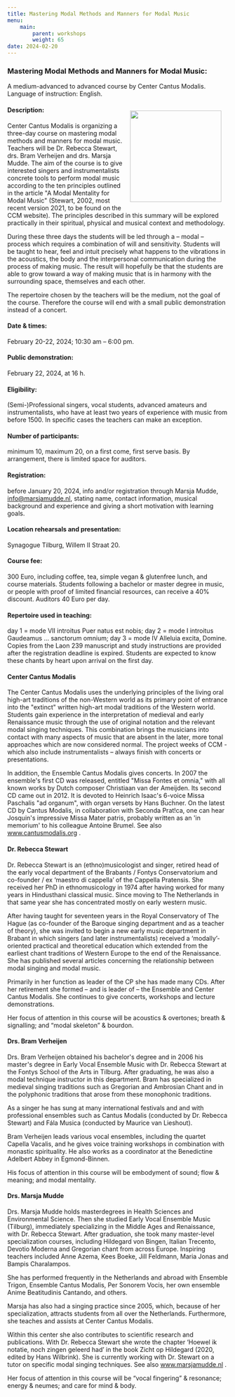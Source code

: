 ```yaml
---
title: Mastering Modal Methods and Manners for Modal Music
menu:
    main:
        parent: workshops
        weight: 65
date: 2024-02-20
---
```

### Mastering Modal Methods and Manners for Modal Music: 
A medium-advanced to advanced course by Center Cantus Modalis. Language of instruction: English.

<img src="../images/Logo CCM.jpg" style="width: 13rem; float: right; margin:1rem">

#### Description:
Center Cantus Modalis is organizing a three-day course on mastering modal methods and manners for modal music. Teachers will be Dr. Rebecca Stewart, drs. Bram Verheijen and drs. Marsja Mudde. The aim of the course is to give interested singers and instrumentalists concrete tools to perform modal music according to the ten principles outlined in the article "A Modal Mentality for Modal Music" (Stewart, 2002, most recent version 2021, to be found on the CCM website). The principles described in this summary will be explored practically in their spiritual, physical and musical context and methodology. 

During these three days the students will be led through a – modal – process which requires a combination of will and sensitivity. Students will be taught to hear, feel and intuit precisely what happens to the vibrations in the acoustics, the body and the interpersonal communication during the process of making music. The result will hopefully be that the students are able to grow toward a way of making music that is in harmony with the surrounding space, themselves and each other.

The repertoire chosen by the teachers will be the medium, not the goal of the course. Therefore the course will end with a small public demonstration instead of a concert.

#### Date & times: 
February 20-22, 2024; 10:30 am – 6:00 pm.
#### Public demonstration: 
February 22, 2024, at 16 h.
#### Eligibility: 
(Semi-)Professional singers, vocal students, advanced amateurs and instrumentalists, who have at least two years of experience with music from before 1500. In specific cases the teachers can make an exception.
#### Number of participants: 
minimum 10, maximum 20, on a first come, first serve basis. By arrangement, there is limited space for auditors.
#### Registration: 
before January 20, 2024, info and/or registration through Marsja Mudde, info@marsjamudde.nl, stating name, contact information, musical background and experience and giving a short motivation with learning goals.
#### Location rehearsals and presentation: 
Synagogue Tilburg, Willem II Straat 20.
#### Course fee: 
300 Euro, including coffee, tea, simple vegan & glutenfree lunch, and course materials. Students following a bachelor or master degree in music, or people with proof of limited financial resources, can receive a 40% discount. Auditors 40 Euro per day. 
#### Repertoire used in teaching: 
day 1 = mode VII introitus Puer natus est nobis; day 2 = mode I introitus Gaudeamus … sanctorum omnium; day 3 = mode IV Alleluia excita, Domine. Copies from the Laon 239 manuscript and study instructions are provided after the registration deadline is expired. Students are expected to know these chants by heart upon arrival on the first day.
#### Center Cantus Modalis
The Center Cantus Modalis uses the underlying principles of the living oral high-art traditions of the non-Western world as its primary point of entrance into the "extinct" written high-art modal traditions of the Western world. Students gain experience in the interpretation of medieval and early Renaissance music through the use of original notation and the relevant modal singing techniques. This combination brings the musicians into contact with many aspects of  music that are absent in the later, more tonal approaches which are now considered normal. The project weeks of CCM - which also include instrumentalists – always finish with concerts or presentations. 

In addition, the Ensemble Cantus Modalis gives concerts. In 2007 the ensemble's first CD was released, entitled "Missa Fontes et omnia," with all known works by Dutch composer Christiaan van der Ameijden. Its second CD came out in 2012. It is devoted to Heinrich Isaac's 6-voice Missa Paschalis "ad organum", with organ versets by Hans Buchner. On the latest CD by Cantus Modalis, in collaboration with Seconda Prat!ca, one can hear Josquin's impressive Missa Mater patris, probably written as an 'in memorium' to his colleague Antoine Brumel. See also www.cantusmodalis.org .
#### Dr. Rebecca Stewart
Dr. Rebecca Stewart is an (ethno)musicologist and singer, retired head of the early vocal department of the Brabants / Fontys Conservatorium and co-founder / ex ‘maestro di cappella’ of the Cappella Pratensis. She received her PhD in ethnomusicology in 1974 after having worked for many years in Hindusthani classical music. Since moving to The Netherlands in that same year she has concentrated mostly on early western music. 

After having taught for seventeen years in the Royal Conservatory of The Hague (as co-founder of the Baroque singing department and as a teacher of theory), she was invited to begin a new early music department in Brabant in which singers (and later instrumentalists) received a ‘modally’- oriented practical and theoretical education which extended from the earliest chant traditions of Western Europe to the end of the Renaissance. She has published several articles concerning the relationship between modal singing and modal music. 

Primarily in her function as leader of the CP she has made many CDs. After her retirement she formed – and is leader of – the Ensemble and Center Cantus Modalis. She continues to give concerts, workshops and lecture demonstrations. 

Her focus of attention in this course will be acoustics & overtones; breath & signalling; and “modal skeleton” & bourdon.
#### Drs. Bram Verheijen
Drs. Bram Verheijen obtained his bachelor's degree and in 2006 his master's degree in Early Vocal Ensemble Music with Dr. Rebecca Stewart at the Fontys School of the Arts in Tilburg. After graduating, he was also a modal technique instructor in this department. Bram has specialized in medieval singing traditions such as Gregorian and Ambrosian Chant and in the polyphonic traditions that arose from these monophonic traditions. 

As a singer he has sung at many international festivals and and with professional ensembles such as Cantus Modalis (conducted by Dr. Rebecca Stewart) and Fála Musica (conducted by Maurice van Lieshout).

Bram Verheijen leads various vocal ensembles, including the quartet Capella Vacalis, and he gives voice training workshops in combination with monastic spirituality. He also works as a coordinator at the Benedictine Adelbert Abbey in Egmond-Binnen.

His focus of attention in this course will be embodyment of sound; flow & meaning; and modal mentality.
#### Drs. Marsja Mudde
Drs. Marsja Mudde holds masterdegrees in Health Sciences and Environmental Science. Then she studied Early Vocal Ensemble Music (Tilburg), immediately specializing in the Middle Ages and Renaissance, with Dr. Rebecca Stewart. After graduation, she took many master-level specialization courses, including Hildegard von Bingen, Italian Trecento, Devotio Moderna and Gregorian chant from across Europe. Inspiring teachers included Anne Azema, Kees Boeke, Jill Feldmann, Maria Jonas and Bampis Charalampos.

She has performed frequently in the Netherlands and abroad with Ensemble Trigon, Ensemble Cantus Modalis, Per Sonorem Vocis, her own ensemble Anime Beatitudinis Cantando, and others. 

Marsja has also had a singing practice since 2005, which, because of her specialization, attracts students from all over the Netherlands. Furthermore, she teaches and assists at Center Cantus Modalis.

Within this center she also contributes to scientific research and publications. With Dr. Rebecca Stewart she wrote the chapter ‘Hoewel ik notatie, noch zingen geleerd had’ in the book Zicht op Hildegard (2020, edited by Hans Wilbrink). She is currently working with Dr. Stewart on a tutor on specific modal singing techniques. See also www.marsjamudde.nl .

Her focus of attention in this course will be “vocal fingering” & resonance; energy & neumes; and care for mind & body.